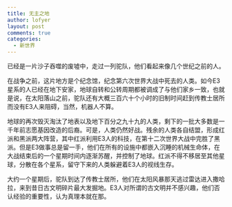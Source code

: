 ```yaml
---
title: 无主之地
author: lofyer
layout: post
comments: true
categories:
  - 新世界
---
```

已经是一片沙子吞噬的废墟中，走过一列驼队，他们看起来像几个世纪之前的人。

在战争之前，这片地方是个纪念馆，纪念第六次世界大战中死去的人类。如今E3星系的人已经在地下安家，地球自转和公转周期都被调成了与他们家乡一致，也就是说，在太阳落山之前，驼队还有大概三百六十个小时的旧制时间赶到传教士居所而没有E3人来阻碍，当然，机器人不算。

地球的再次毁灭淘汰了地表以及地下百分之九十九的人类，剩下的一批大多数是一千年前志愿基因改造的后裔。可是，人类仍然好战。残余的人类各自结盟，形成红派和黑派两大阵营，其中红派利用E3人的科技，在第十二次世界大战中完胜了黑派。但是E3做事总是留一手，他们在所有的设施中都嵌入沉睡的机械生命体，在大战结束后的一个星期时间内逐渐苏醒，并控制了地球。红派不得不移居至其他星球，分散在各个星系，留守下来的人类躲避着E3人的视线生存。

大约一个星期后，驼队到达了传教士居所，他们在太阳风暴那天逃过雷达进入撒哈拉，来到昔日古文明碎片最大发掘地。E3人对所谓的古文明并不感兴趣，他们否认经验的重要性，认为真理本就在那。